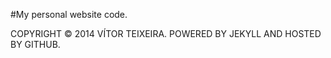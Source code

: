 #My personal website code.

COPYRIGHT © 2014 VÍTOR TEIXEIRA.
POWERED BY JEKYLL AND HOSTED BY GITHUB.

